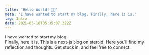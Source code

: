 ```yaml
---
title: 'Hello World! 👋🏼'
meta: 'I have wanted to start my blog. Finally, here it is.'
tag: Intro
date: 2021-05-18T05:35:07.322Z
---
```


I have wanted to start my blog.<br />
Finally, here it is. This is a next-js blog on steroid.
Here you’ll find my reflection and thoughts. Get stuck in, and feel free to connect.
